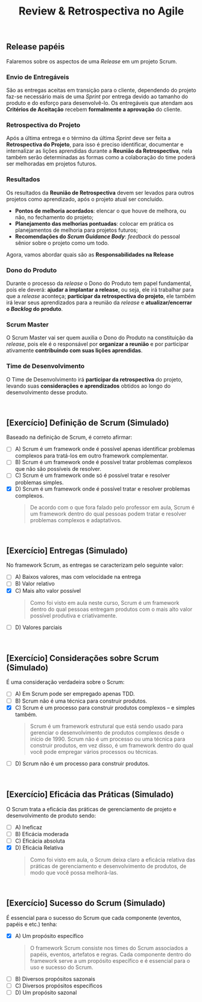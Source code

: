 <div align="center">

# Review & Retrospectiva no Agile

</div>

<br>

## Release papéis

Falaremos sobre os aspectos de uma *Release* em um projeto Scrum. 

### Envio de Entregáveis

São as entregas aceitas em transição para o cliente, dependendo do projeto faz-se necessário mais de uma *Sprint* por entrega devido ao tamanho do produto e do esforço para desenvolvê-lo. Os entregáveis que atendam aos **Critérios de Aceitação** recebem **formalmente a aprovação** do cliente.

### Retrospectiva do Projeto

Após a última entrega e o término da última *Sprint* deve ser feita a **Retrospectiva do Projeto**, para isso é preciso identificar, documentar e internalizar as lições aprendidas durante a **Reunião da Retrospectiva**, nela também serão determinadas as formas como a colaboração do time poderá ser melhoradas em projetos futuros.

### Resultados

Os resultados da **Reunião de Retrospectiva** devem ser levados para outros projetos como aprendizado, após o projeto atual ser concluído.

- **Pontos de melhoria acordados**: elencar o que houve de melhora, ou não, no fechamento do projeto;
- **Planejamento das melhorias pontuadas**: colocar em prática os planejamentos de melhoria para projetos futuros;
- **Recomendações do *Scrum Guidance Body***: *feedback* do pessoal sênior sobre o projeto como um todo.

Agora, vamos abordar quais são as **Responsabilidades na Release**

### Dono do Produto

Durante o processo da *release* o Dono do Produto tem papel fundamental, pois ele deverá: **ajudar a implantar a release**, ou seja, ele irá trabalhar para que a *release* aconteça; **participar da retrospectiva do projeto**, ele também irá levar seus aprendizados para a reunião da *release* e **atualizar/encerrar o *Backlog* do produto**.

### Scrum Master

O Scrum Master vai ser quem auxilia o Dono do Produto na constituição da *release*, pois ele é o responsável por **organizar a reunião** e por participar ativamente **contribuindo com suas lições aprendidas**.

### Time de Desenvolvimento

O Time de Desenvolvimento irá **participar da retrospectiva** do projeto, levando suas **considerações e aprendizados** obtidos ao longo do desenvolvimento desse produto.

<br>

## [Exercício] Definição de Scrum (Simulado)

Baseado na definição de Scrum, é correto afirmar:

- [ ] A) Scrum é um framework onde é possível apenas identificar problemas complexos para tratá-los em outro framework complementar.
- [ ] B) Scrum é um framework onde é possível tratar problemas complexos que não são possíveis de resolver.
- [ ] C) Scrum é um framework onde só é possível tratar e resolver problemas simples.
- [x] D) Scrum é um framework onde é possível tratar e resolver problemas complexos.
  > De acordo com o que fora falado pelo professor em aula, Scrum é um framework dentro do qual pessoas podem tratar e resolver problemas complexos e adaptativos.

<br>

## [Exercício] Entregas (Simulado)

No framework Scrum, as entregas se caracterizam pelo seguinte valor:

- [ ] A) Baixos valores, mas com velocidade na entrega
- [ ] B) Valor relativo
- [x] C) Mais alto valor possível
  > Como foi visto em aula neste curso, Scrum é um framework dentro do qual pessoas entregam produtos com o mais alto valor possível produtiva e criativamente.
- [ ] D) Valores parciais

<br>

## [Exercício] Considerações sobre Scrum (Simulado)

É uma consideração verdadeira sobre o Scrum:

- [ ] A) Em Scrum pode ser empregado apenas TDD.
- [ ] B) Scrum não é uma técnica para construir produtos.
- [x] C) Scrum é um processo para construir produtos complexos – e simples também.
  > Scrum é um framework estrutural que está sendo usado para gerenciar o desenvolvimento de produtos complexos desde o início de 1990. Scrum não é um processo ou uma técnica para construir produtos, em vez disso, é um framework dentro do qual você pode empregar vários processos ou técnicas.
- [ ] D) Scrum não é um processo para construir produtos.

<br>

## [Exercício] Eficácia das Práticas (Simulado)

O Scrum trata a eficácia das práticas de gerenciamento de projeto e desenvolvimento de produto sendo:

- [ ] A) Ineficaz
- [ ] B) Eficácia moderada
- [ ] C) Eficácia absoluta
- [x] D) Eficácia Relativa
  > Como foi visto em aula, o Scrum deixa claro a eficácia relativa das práticas de gerenciamento e desenvolvimento de produtos, de modo que você possa melhorá-las.

<br>

## [Exercício] Sucesso do Scrum (Simulado)

É essencial para o sucesso do Scrum que cada componente (eventos, papéis e etc.) tenha:

- [x] A) Um propósito específico
  > O framework Scrum consiste nos times do Scrum associados a papéis, eventos, artefatos e regras. Cada componente dentro do framework serve a um propósito específico e é essencial para o uso e sucesso do Scrum.
- [ ] B) Diversos propósitos sazonais
- [ ] C) Diversos propósitos específicos
- [ ] D) Um propósito sazonal